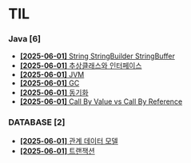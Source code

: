 # TIL
 
### Java [6]
- [**[2025-06-01]**  String StringBuilder StringBuffer](https://github.com/A-lass/TIL/blob/main/Java/String_StringBuilder_StringBuffer.md)
- [**[2025-06-01]**  추상클래스와 인터페이스](https://github.com/A-lass/TIL/blob/main/Java/추상클래스와_인터페이스.md)
- [**[2025-06-01]**  JVM](https://github.com/A-lass/TIL/blob/main/Java/JVM.md)
- [**[2025-06-01]**  GC](https://github.com/A-lass/TIL/blob/main/Java/GC.md)
- [**[2025-06-01]**  동기화](https://github.com/A-lass/TIL/blob/main/Java/동기화.md)
- [**[2025-06-01]**  Call By Value vs Call By Reference](https://github.com/A-lass/TIL/blob/main/Java/Call_By_Value_vs_Call_By_Reference.md)
### DATABASE [2]
- [**[2025-06-01]**  관계 데이터 모델](https://github.com/A-lass/TIL/blob/main/DATABASE/관계_데이터_모델.md)
- [**[2025-06-01]**  트랜잭션](https://github.com/A-lass/TIL/blob/main/DATABASE/트랜잭션.md)

